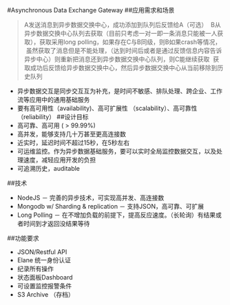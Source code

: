 #Asynchronous Data Exchange Gateway
##应用需求和场景
> A发送消息到异步数据交换中心，成功添加到队列后反馈给A（可选）
  B从异步数据交换中心队列去获取（目前只考虑一对一即一条消息只能被一人获取），获取采用long polling，如果存在C与B同级，则B如果crash等情况，
  虽然获取了消息但是不能处理，（达到时间后或者是通过反馈信息内容告诉异步中心）则重新把消息还到异步数据交换中心队列，则C能继续获取
  获取成功后反馈给异步数据交换中心，然后异步数据交换中心从当前移除到历史队列
  
* 异步数据交互是同步交互互为补充，是时间不敏感、排队处理、跨企业、工作流等应用中的通用基础服务
* 要有高可用性（availability)、高可扩展性 （scalability）、高可靠性（reliability）
##设计目标
* 高可靠、高可用 ( > 99.99%)
* 高并发，能够支持几十万甚至更高连接数
* 近实时，延迟时间不超过15秒，在5秒左右
* 可运维监控。作为异步数据基础服务，要可以实时全局监控数据交互，以及处理速度，减轻应用开发的负担
* 可追溯历史，auditable

##技术

* NodeJS － 完善的异步技术，可实现高并发、高连接数
* Mongodb w/ Sharding & replication － 支持JSON，高可靠、可扩展
* Long Polling － 在不增加负载的前提下，提高反应速度。（长轮询）有结果或者时间到才返回没结果等待

##功能要求
* JSON/Restful API
* Elane 统一身份认证
* 纪录所有操作
* 状态面板Dashboard
* 可设置监控报警条件
* S3 Archive （存档）
